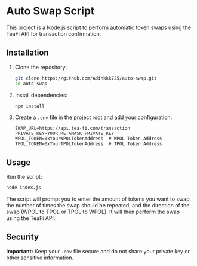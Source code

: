 # Auto Swap Script

This project is a Node.js script to perform automatic token swaps using the TeaFi API for transaction confirmation.

## Installation

1. Clone the repository:
   ```sh
   git clone https://github.com/Adinkkk725/auto-swap.git
   cd auto-swap
   ```

2. Install dependencies:
   ```sh
   npm install
   ```

3. Create a `.env` file in the project root and add your configuration:
   ```plaintext
   SWAP_URL=https://api.tea-fi.com/transaction
   PRIVATE_KEY=YOUR_METAMASK_PRIVATE_KEY
   WPOL_TOKEN=0xYourWPOLTokenAddress  # WPOL Token Address
   TPOL_TOKEN=0xYourTPOLTokenAddress  # TPOL Token Address
   ```

## Usage

Run the script:
```sh
node index.js
```

The script will prompt you to enter the amount of tokens you want to swap, the number of times the swap should be repeated, and the direction of the swap (WPOL to TPOL or TPOL to WPOL). It will then perform the swap using the TeaFi API.

## Security

**Important:** Keep your `.env` file secure and do not share your private key or other sensitive information.
